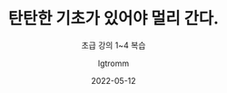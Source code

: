 ---
date: 2022-05-12
layout: post
title: 탄탄한 기초가 있어야 멀리 간다.
subtitle: 초급 강의 1~4 복습
description: 
image: /img/posts/udemy/udemy_review1/sum.jpeg
optimized_image:
category: study
tags:
  - study
  - udemy
  - code
  - python
author: lgtromm
---